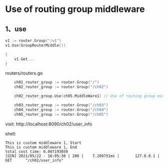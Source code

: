 # Use of routing group middleware



## 1、use

```go
v1 := router.Group("/v1")
v1.Use(GroupRouterMiddle())

{
    v1.Get...
}
```



routers/routers.go

```go
	ch01_router_group := router.Group("/")
	ch02_router_group := router.Group("/ch02")

	ch02_router_group.Use(ch05.MiddleWare1) // Use of routing group middleware

	ch03_router_group := router.Group("/ch03")
	ch04_router_group := router.Group("/ch04")
	ch05_router_group := router.Group("/ch05")
```



visit: http://localhost:8090/ch02/user_info



shell:

```shell
This is custom middleware 1, Start
This is custom middleware 1, End
total cost time: 0.007193059
[GIN] 2021/05/22 - 16:05:30 | 200 |    7.209751ms |       127.0.0.1 | GET      "/ch02/user_info"
```


